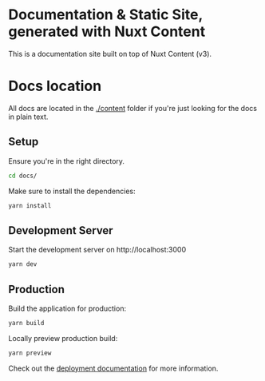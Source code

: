 # Documentation & Static Site, generated with Nuxt Content
This is a documentation site built on top of Nuxt Content (v3).

# Docs location
All docs are located in the [./content](./content/) folder if you're just looking for the docs in plain text.

## Setup

Ensure you're in the right directory.

```bash
cd docs/
```

Make sure to install the dependencies:

```bash
yarn install
```

## Development Server

Start the development server on http://localhost:3000

```bash
yarn dev
```

## Production

Build the application for production:

```bash
yarn build
```

Locally preview production build:

```bash
yarn preview
```

Check out the [deployment documentation](https://nuxt.com/docs/getting-started/deployment) for more information.
